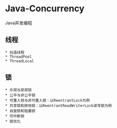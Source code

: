 # Java-Concurrency
Java并发编程

## 线程
    * 创造线程
    * ThreadPool
    * ThreadLocal



## 锁
    * 乐观与悲观锁
    * 公平与非公平锁
    * 可重入锁与非可重入锁：以ReentrantLock为例
    * 共享锁和排他锁：以ReentrantReadWriterLock读写锁为例
    * 自旋锁和阻塞锁
    * 可中断锁
    * 锁优化
